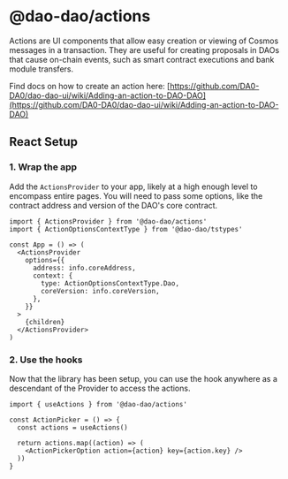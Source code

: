 # @dao-dao/actions

Actions are UI components that allow easy creation or viewing of Cosmos messages
in a transaction. They are useful for creating proposals in DAOs that cause
on-chain events, such as smart contract executions and bank module transfers.

Find docs on how to create an action here:
[https://github.com/DA0-DA0/dao-dao-ui/wiki/Adding-an-action-to-DAO-DAO](https://github.com/DA0-DA0/dao-dao-ui/wiki/Adding-an-action-to-DAO-DAO)

## React Setup

### **1. Wrap the app**

Add the `ActionsProvider` to your app, likely at a high enough level to
encompass entire pages. You will need to pass some options, like the contract
address and version of the DAO's core contract.

```tsx
import { ActionsProvider } from '@dao-dao/actions'
import { ActionOptionsContextType } from '@dao-dao/tstypes'

const App = () => (
  <ActionsProvider
    options={{
      address: info.coreAddress,
      context: {
        type: ActionOptionsContextType.Dao,
        coreVersion: info.coreVersion,
      },
    }}
  >
    {children}
  </ActionsProvider>
)
```

### **2. Use the hooks**

Now that the library has been setup, you can use the hook anywhere as a
descendant of the Provider to access the actions.

```tsx
import { useActions } from '@dao-dao/actions'

const ActionPicker = () => {
  const actions = useActions()

  return actions.map((action) => (
    <ActionPickerOption action={action} key={action.key} />
  ))
}
```
